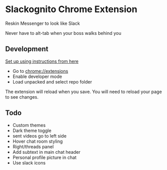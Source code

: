 # Slackognito Chrome Extension

Reskin Messenger to look like Slack

Never have to alt-tab when your boss walks behind you

## Development
[Set up using instructions from here](https://developer.chrome.com/extensions/getstarted)

- Go to <chrome://extensions>
- Enable developer mode
- Load unpacked and select repo folder

The extension will reload when you save. You will need to reload your page to see changes.


## Todo

- Custom themes
- Dark theme toggle
- sent videos go to left side
- Hover chat room styling
- Right/threads panel
- Add subtext in main chat header
- Personal profile picture in chat
- Use slack icons
